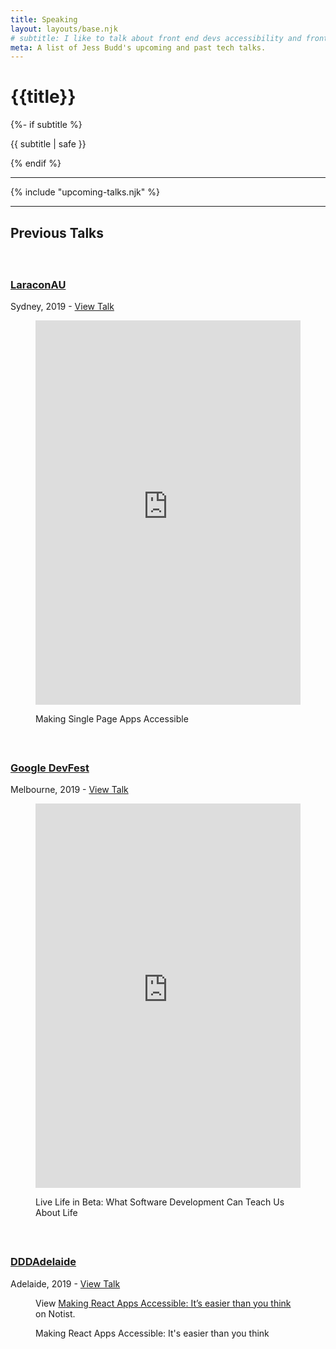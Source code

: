 ```yaml
---
title: Speaking
layout: layouts/base.njk
# subtitle: I like to talk about front end devs accessibility and front-end development at a range of conferences and events.
meta: A list of Jess Budd's upcoming and past tech talks.
---
```


<div class="container__blog talks">
  <h1>{{title}}</h1>

{%- if subtitle %}<p class="subtitle">{{ subtitle | safe }}</p>{% endif %}

  <hr>

{% include "upcoming-talks.njk" %}

<hr>

<h2 id="pastTalks"> Previous Talks</h2>

### [LaraconAU](https://laracon.com.au/) &nbsp;

Sydney, 2019 - <a href="https://noti.st/jessbudd/pQ4gBc/" class="talk__link"> View Talk</a></p>

<figure>
<iframe width="950" height="615" src="https://www.youtube.com/embed/wv9y341Vpdg" frameborder="0" allow="accelerometer; autoplay; clipboard-write; encrypted-media; gyroscope; picture-in-picture" allowfullscreen></iframe>
<p class="talk__title">Making Single Page Apps Accessible</p>
</figure>

### [Google DevFest](https://www.gdgmelbourne.com/devfest) &nbsp;

Melbourne, 2019 - <a href="https://noti.st/jessbudd/sB6Kmd" class="talk__link"> View Talk</a></p>

<figure>
<iframe width="950" height="615" src="https://www.youtube.com/embed/C7B-HkapCr8" frameborder="0" allow="accelerometer; autoplay; clipboard-write; encrypted-media; gyroscope; picture-in-picture" allowfullscreen></iframe>
<figcaption class="talk__title">
<p>Live Life in Beta: What Software Development Can Teach Us About Life </p>
</figcaption>

</figure>

### [DDDAdelaide](https://www.dddadelaide.com/) &nbsp;

Adelaide, 2019 - <a href="https://bit.ly/DDDA19" class="talk__link"> View Talk</a></p>

<figure>
<p data-notist="jessbudd/UUp8f2">View <a href="https://noti.st/jessbudd/UUp8f2">Making React Apps Accessible: It’s easier than you think</a> on Notist.</p><script async src="https://on.notist.cloud/embed/002.js"></script>
<figcaption class="talk__title">
<p>Making React Apps Accessible: It's easier than you think</p>
</figcaption>

</figure>

<!-- <figure>
  <img src="/images/speakingLaracon2.jpg" alt="Jess Budd speaking at LarconAU">

<figcaption>Presenting at LaraconAU 2019. Photo credit: Giles Park</figcaption>
</figure> -->
</div>
<style>
  .talks h3 {
    margin-top: 60px;
  }
  iframe {
    max-width: 100%;
  }
</style>
